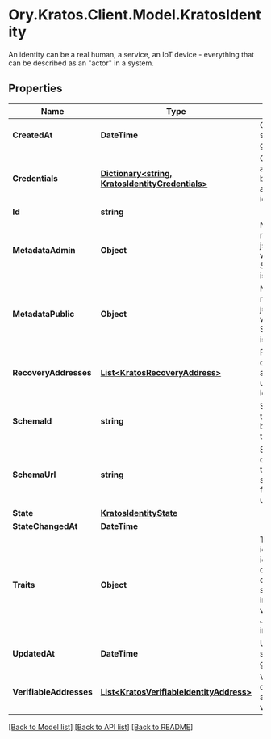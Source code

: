 # Ory.Kratos.Client.Model.KratosIdentity
An identity can be a real human, a service, an IoT device - everything that can be described as an \"actor\" in a system.

## Properties

Name | Type | Description | Notes
------------ | ------------- | ------------- | -------------
**CreatedAt** | **DateTime** | CreatedAt is a helper struct field for gobuffalo.pop. | [optional] 
**Credentials** | [**Dictionary&lt;string, KratosIdentityCredentials&gt;**](KratosIdentityCredentials.md) | Credentials represents all credentials that can be used for authenticating this identity. | [optional] 
**Id** | **string** |  | 
**MetadataAdmin** | **Object** | NullJSONRawMessage represents a json.RawMessage that works well with JSON, SQL, and Swagger and is NULLable- | [optional] 
**MetadataPublic** | **Object** | NullJSONRawMessage represents a json.RawMessage that works well with JSON, SQL, and Swagger and is NULLable- | [optional] 
**RecoveryAddresses** | [**List&lt;KratosRecoveryAddress&gt;**](KratosRecoveryAddress.md) | RecoveryAddresses contains all the addresses that can be used to recover an identity. | [optional] 
**SchemaId** | **string** | SchemaID is the ID of the JSON Schema to be used for validating the identity&#39;s traits. | 
**SchemaUrl** | **string** | SchemaURL is the URL of the endpoint where the identity&#39;s traits schema can be fetched from.  format: url | 
**State** | [**KratosIdentityState**](KratosIdentityState.md) |  | [optional] 
**StateChangedAt** | **DateTime** |  | [optional] 
**Traits** | **Object** | Traits represent an identity&#39;s traits. The identity is able to create, modify, and delete traits in a self-service manner. The input will always be validated against the JSON Schema defined in &#x60;schema_url&#x60;. | 
**UpdatedAt** | **DateTime** | UpdatedAt is a helper struct field for gobuffalo.pop. | [optional] 
**VerifiableAddresses** | [**List&lt;KratosVerifiableIdentityAddress&gt;**](KratosVerifiableIdentityAddress.md) | VerifiableAddresses contains all the addresses that can be verified by the user. | [optional] 

[[Back to Model list]](../README.md#documentation-for-models) [[Back to API list]](../README.md#documentation-for-api-endpoints) [[Back to README]](../README.md)

